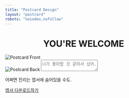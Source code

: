 ```yaml
---
title: "Postcard Design"
layout: "postcard"
robots: "noindex,nofollow"
---
```

<h1 style="text-align:center;">YOU'RE WELCOME</h1>
<div class="postcard-container">
  <div class="postcard" id="postcard">
    <img id="front" src="/images/postcard-5.png" alt="Postcard Front" class="front">
    <div class="back-container" id="back-container">
      <img id="back" src="/images/postcard-back.png" alt="Postcard Back" class="back">
      <textarea id="message" placeholder="너가 좋아할 것 같아서 샀어."></textarea>
    </div>
  </div>
  <p class="intro">
    어쩌면 진리는 엽서에 숨어있을 수도.
  </p>
  <div class="download-links">
    <a href="#" id="download-link">엽서 다운로드하기</a>
  </div>
</div>